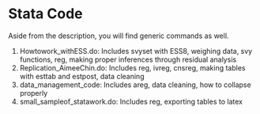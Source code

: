 # Stata Code
Aside from the description, you will find generic commands as well.

1) Howtowork_withESS.do: Includes svyset with ESS8, weighing data, svy functions, reg, making proper inferences through residual analysis 
2) Replication_AimeeChin.do: Includes reg, ivreg, cnsreg, making tables with esttab and estpost, data cleaning
3) data_management_code: Includes areg, data cleaning, how to collapse properly 
4) small_sampleof_statawork.do: Includes reg, exporting tables to latex
